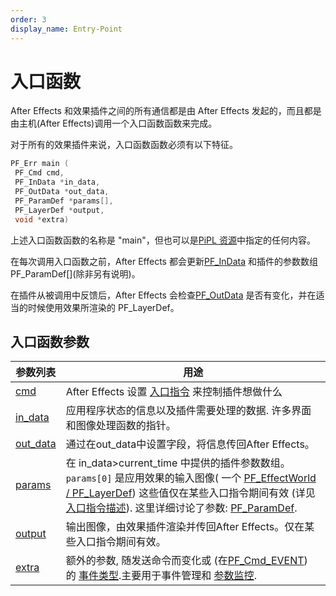 ```yaml
---
order: 3
display_name: Entry-Point
---
```


# 入口函数

After Effects 和效果插件之间的所有通信都是由 After Effects 发起的，而且都是由主机(After Effects)调用一个入口函数函数来完成。

对于所有的效果插件来说，入口函数函数必须有以下特征。

```cpp
PF_Err main (
 PF_Cmd cmd,
 PF_InData *in_data,
 PF_OutData *out_data,
 PF_ParamDef *params[],
 PF_LayerDef *output,
 void *extra)

```

上述入口函数函数的名称是 "main"，但也可以是[PiPL 资源](../intro/pipl-resources.html)中指定的任何内容。

在每次调用入口函数之前，After Effects 都会更新[PF_InData](PF_InData.html) 和插件的参数数组 PF_ParamDef\[\](除非另有说明)。

在插件从被调用中反馈后，After Effects 会检查[PF_OutData](PF_OutData.html) 是否有变化，并在适当的时候使用效果所渲染的 PF_LayerDef。

## 入口函数参数

|参数列表|用途|
| ----------------------------------------------- | ------------------------------------------------------------------------------------------------------------------------------------------------------------------------------------------------------------------------------------------------------------------------------------------------------------------------------------------------------------------------------------------------------------------------------------------------------------------------ |
| [cmd](../effect-basics/command-selectors.html)  | After Effects 设置 [入口指令](../effect-basics/command-selectors.html) 来控制插件想做什么                                                                                                                                                                                                                                                                                                                                                                            |
| [in_data](../effect-basics/PF_InData.html)      | 应用程序状态的信息以及插件需要处理的数据. 许多界面和图像处理函数的指针。                                                                                                                                                                                                                                                                                                                                                                       |
| [out_data](../effect-basics/PF_OutData.html)    | 通过在out_data中设置字段，将信息传回After Effects。                                                                                                                                                                                                                                                                                                                                                                                                |
| [params](../effect-basics/parameters.html)      | 在 in_data>current_time 中提供的插件参数数组。 `params[0]` 是应用效果的输入图像( 一个 [PF_EffectWorld / PF_LayerDef](../effect-basics/PF_EffectWorld.html)) 这些值仅在某些入口指令期间有效 (详见 [入口指令描述](../effect-basics/command-selectors.html)). 这里详细讨论了参数: [PF_ParamDef](../effect-basics/PF_ParamDef.html). |
| [output](../effect-basics/PF_EffectWorld.html)  | 输出图像，由效果插件渲染并传回After Effects。仅在某些入口指令期间有效。                                                                                                                                                                                                                                                                                                                                             |
| [extra](../effect-ui-events/PF_EventExtra.html) | 额外的参数, 随发送命令而变化或 (在[PF_Cmd_EVENT](../effect-basics/command-selectors.html)) 的 [事件类型](../effect-ui-events/effect-ui-events.html).主要用于事件管理和  [参数监控](../effect-details/parameter-supervision.html).                                                                                                                                                                   |
